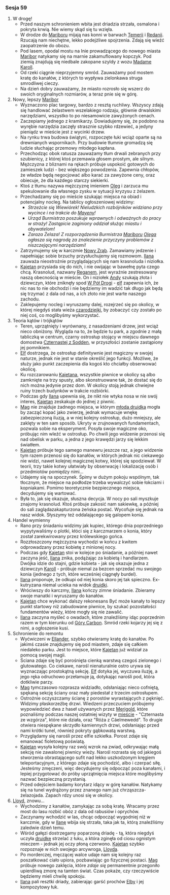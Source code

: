 ### Sesja 59
1. W drogę!
    - Przed naszym schronieniem wbita jest driadzia strzała, osmalona i pokryta krwią. Nie wiemy skąd się tu wzięła.
    - W drodze do [Mariboru](#l_maribor) mijają nas konni w barwach [Temerii](#l_temeria) i [Redanii](#l_redania). Rzucają nam niechętne, lekko podejżliwe spojrzenia. Zdają się wieźć zaopatrzenie do obozu.
    - Pod lasem, opodal mostu na Inie prowadzącego do nowego miasta [Maribor](#l_maribor) natykamy się na marnie zakamuflowany kopczyk. Pod ziemią znajdują się niedbale zakopane szyldy z wozu [Madame Karoll](#p_karoll).
    - Od rzeki ciągnie nieprzyjemny smród. Zauważamy pod mostem kratę do kanałów, z których to wypływa zielonkawa struga smrodliwej cieczy.
    - Na dzień dobry zauważamy, że miasto rozrosło się wszerz do swoich oryginalnych rozmiarów, a teraz pnie się w górę.
2. Nowy, lepszy [Maribor](#l_maribor)
    - Wyznaczono plac targowy, bardzo z resztą ruchliwy. Wszyscy zdają się handlować żelastwem wszelakiego rodzaju, głównie drwalskimi narzędziami, wszystko to po niesamowicie zawyżonych cenach.
    - Zaczepiamy jednego z kramikarzy. Dowiadujemy się, że podobno na wyrębie narzędzia zaczęły strasznie szybko rdzewieć, a jedyny pieniądz w mieście jest z wycinki drzew.
    - Na rynku trwa budowa świątyni, rozpoczęte łuki wciąż oparte są na drewnianych wspornikach. Przy budowie tłumnie gromadzą się ludzie słuchając przemowy młodego kapłana.
    - Przechodząc obok ratusza zauważamy tłum drwali zebranych przy szubienicy, z której ktoś przemawia głosem prostym, ale silnym. Mężczyzna z bliznami na rękach próbuje uspokoić gotowych do zamieszek ludzi - bez większego powodzenia. Zapewnia chłopów, że władze będą negocjować albo karać za zawyżone ceny, oraz obiecuje, że dla każdego starczy siekierki.
    - Ktoś z tłumu nazywa mężczyznę imieniem [Oleg](#p_oleg) i zarzuca mu spekulowanie dla własnego zysku w sytuacji kryzysu z żelazem.
    - Przechadzamy się po mieście szukając miejsca na obiad i potencjalny nocleg. Na tablicy ogłoszeniowej widzimy:
        - _Strzeżcie się Wiewiórek! Nieludzkich rozbójników widziano przy wycince i na trakcie do [Mayeny](#l_mayena)!_
        - _Urząd Burmistrza poszukuje wprawnych i odważnych do pracy w straży! Zastąpicie zaginiony oddział służąc miastu i obywatelom!_
        - _Zaraza Żelaza! Z rozporządzenia Burmistrza [Mariboru](#l_maribor) [Olega](#p_oleg) ogłasza się nagrodę za znalezienie przyczyny problemów z niszczejącymi narzędziami!_
    - Zatrzymujemy się w karczmie [Nowy Zrąb](#l_nowy_zrab). Zamawiamy jedzenie i napełniając sobie brzuchy przysłuchujemy się rozmowom. [Ilana](#g_ilana) zauważa nieostrożnie przyglądających się nam krasnoluda i niziołka.
    - [Kajetan](#g_kajetan) przysiada się do nich, i nie owijając w bawełnę pyta czego chcą. Krasnolud, nazwany [Reganem](#p_regan), jest wyraźnie zestresowany naszą obecnością w mieście. On i niziołek [Andy](#p_andy) szukają złota i dziewczyn, które zniknęły spod [W Pół Drogi](#l_pol_drogi) - [elf](#g_kajetan) zapewnia ich, że nic nas to nie obchodzi i nie będziemy im wadzić tak długo jak będą się trzymać z dala od nas, a ich złoto nie jest warte naszego zachodu.
    - Zaklepujemy nocleg i wyruszamy dalej, rozejrzeć się po okolicy, w której niegdyś stała wieża [czarodziejki](#p_triss_merigold), by zobaczyć czy zostało  po niej coś, co moglibyśmy wykorzystać.
3. Teoria kątów i trójkątów
    - Teren, uprzątnięty i wyrównany, z nasadzeniami drzew, jest wciąż nieco obniżony. Wygląda na to, że będzie tu park, a zgodnie z małą tabliczką w centrum, czarny ostrosłup stojący w miejscu dawnego domostwa [Czternastej z Sodden](#p_triss_merigold), w przyszłości zostanie zastąpiony jej pomnikiem.
    - [Elf](#g_kajetan) dostrzega, że ostrosłup definitywnie jest magiczny w swojej naturze, jednak nie jest w stanie określić jego funkcji. Możliwe, że służy jako punkt zaczepienia dla kogoś kto chciałby obserwować okolicę.
    - Ku rozczarowaniu [Kajetana](#g_kajetan), wszystkie piwnice w okolicy są albo zamknięte na trzy spusty, albo skonstruowane tak, że dostać się do nich można jedynie przez dom. W okolicy stoją jednak chwiejne ruiny trzech budynków w trakcie rozbiórki. 
    - Podczas gdy [Ilana](#g_ilana) upewnia się, że nikt nie wtyka nosa w nie swój interes, [Kajetan](#g_kajetan) zeskakuje do jednej z piwnic.
    - [Mag](#g_kajetan) nie znajduje żadnego miejsca, w którym [młoda druidka](#g_ilana) mogła by zacząć kopać jako zwierzę, jednak wymacuje wnękę zabezpieczoną iluzją, a w niej kolejny ostrosłup, dużo mniejszy, ale zaklęty w ten sam sposób. Ukryty w zrujnowanych fundamentach, pozwala sobie na eksperyment. Posyła swoje magiczne oko, próbując nim wleźć w ostrosłup. Po chwili jego widzenie przenosi się nad obelisk w parku, a jedna z jego krawędzi jarzy się lekkim światłem. 
    - [Kajetan](#g_kajetan) próbuje tego samego manewru jeszcze raz, a jego widzenie tym razem przenosi się do kanałów, w których jednak nic ciekawego nie widzi, nawet kolejnej magicznej kotwy, której się spodziewał. W teorii, trzy takie kotwy ułatwiały by obserwację i lokalizację osób i przedmiotów pomiędzy nimi...
    - Udajemy się na spoczynek. Śpimy w dużym pokoju wspólnym, tak tłocznym, że miejsce na podłodze trzeba wywalczyć sobie łokciami i kopniakami. Pomimo teoretycznie bezpiecznego miejsca, decydujemy się wartować. 
    - Była to, jak się okazuje, słuszna decycja. W nocy po sali myszkuje znajomy krasnolud. Ktoś próbuje zakosić nam sakiewkę, a później do sali zaglądazakapturzona żeńska postać. Wycofuje się jednak na nasz widok. Słyszymy też oddalającego się galopem konia.
4. Handel wymienny
    - Rano przy śniadaniu widzimy jak kupiec, którego dnia poprzedniego wypytywaliśmy o plotki, kłóci się z karczmarzem o konia, który został zarekwirowany przez królewskiego gońca.
    - Rozzłoszczony mężczyzna wychodzi w końcu z kwitem odprowadzany przez kobietę z minionej nocy.
    - Podczas gdy [Kajetan](#g_kajetan) stoi w kolejce po śniadanie, a później nawet zaczyna jeść, [Ilana](#g_ilana) znika, podążając za kobietą i handlarzem. Dwójka idzie do stajni, gdzie kobieta - jak się okazuje jedna z dziewczyn [Karoll](#p_karoll) - próbuje niemal za bezcen sprzedać mu swojego konia (jednego z tych, które wcześniej ciągnęły burdel).
    - [Ilana](#g_ilana) proponuje, że odkupi od niej konia skoro jej tak spieczno. Ex-kutryzana niemal ucieka na widok [druidki](#g_ilana).
    - Wróciwszy do karczmy, [Ilana](#g_ilana) kończy zimne śniadanie. Zbieramy swoje manatki i wyruszamy do kanałów. 
    - [Kajetan](#g_kajetan) chce wykonać dalszy rekonesans Być może kanały to lepszy punkt startowy niż zabudowane piwnice, by szukać pozostałości fundamentów wieży, które mogły się nie zawalić. 
    - [Ilana](#g_ilana) zaczyna myśleć o owadach, które znaleźliśmy idąc poprzednim razem w tym kierunku od [Góry Carbon](#l_gora_carbon). Smród rzeki kojarzy jej się z nimi, a ogłoszenie kusi.
5. Schronienie do remontu
    - Wyćwiczeni w [Ellander](#l_ellander), szybko otwieramy kratę do kanałów. Po jakimś czasie znajdujemy się pod miastem, zdaje się całkiem niedaleko parku. Jest to miejsce, które [Kajetan](#g_kajetan) już widział za pomocą swojej magii.
    - Ściana zdaje się być porośnięta cienką warstwą czegoś zielonego i glutowatego. Co ciekawe, narośl nienaturalnie ostro urywa się wyznaczając prostokątną sekcję. [Elf](#g_kajetan) dotyka jej, wyczuwa iluzję, a jego ręka odruchowo przełamuje ją, dotykając narośli pod, która dotkliwie parzy.
    - [Mag](#g_kajetan) tymczasowo rozprasza widziadło, odsłaniając nieco cofniętą, spękaną sekcję ściany oraz mały piedestał z trzecim ostrosłupem.
    - Ostrożnie oczyszczamy ścianę z porostów wyrastających z pęknięć. Widzimy płaskorzeźbę drzwi. Wiedzeni przeczuciem próbujemy wypowiedzieć dwa z haseł używanych przez [Merigold](#p_triss_merigold), które poznaliśmy podczas naszej ostatniej wizyty w [mieście](#l_maribor) - "Czternasta ze wzgórza", które nie działa, oraz "Róża z Cáelmewedd". To drugie otwiera niespękane skrzydło kamiennych drzwi, odsłaniając przed nami krótki tunel, również pokryty gąbkowatą warstwą.
    - Przyglądamy się narośli przez elfie szkiełka. Porost zdaje się emanować fioletową poświatą.
    - [Kajetan](#g_kajetan) wysyła kolejny raz swój wzrok na zwiad, odkrywając małą sekcję nie zawalonej piwnicy wieży. Narośl rozrasta się od jakiegoś stworzenia obrastającego sufit nad lekko uszkodzonym kręgiem teleportacyjnym, z którego zdaje się pochodzić, albo i czerpać siłę. Jesteśmy zmęczeni, więc decydujemy się odpocząć poza kanałami, i lepiej przygotować do próby uprzątnięcia miejsca które moglibyśmy nazwać bezpieczną przystanią.
    - Przed odejściem badamy korytarz idący w górę kanałów. Natykamy się na tunel wydrążony przez znanego nam już chrząszcza-żelazojada. Zapach rdzy unosi się w okolicy.
4. [Lloyd](#p_lloyd), znowu...
    - Wychodzimy z kanałów, zamykając za sobą kratę. Wracamy przez most do lasu rozbić obóz z dala od rabusiów i oprychów.
    - Zaczynamy wchodzić w las, chcąc odpocząć wygodniej niż w karczmie, gdy w [Ilanę](#g_ilana) wbija się strzała, taka jak ta, którą znaleźliśmy zaledwie dzień temu.
    - Wśród gałęzi dostrzegamy poparzoną driadę - tą, która niegdyś uczyła [druidkę](#g_ilana) strzelać z łuku, a która zginęła od ciosu ognistym mieczem - jednak jej oczy płoną czerwono. [Kajetan](#g_kajetan) szybko rozpoznaje w nich swojego arcywroga, [Lloyda](#p_lloyd).
    - Po morderczej, męczącej walce udaje nam się kolejny raz poszatkować ciało upiora, pozbawiając go fizycznej postaci. [Mag](#g_kajetan) próbuje nowego zaklęcia, które _zdaje się_ permanentnie przegoniło upierdliwą zmorę na tamten świat. Czas pokaże, czy rzeczywiście będziemy mieli chwilę spokoju.
    - [Ilana](#g_ilana) pali resztki driady, zabierając garść prochów [Elby](#p_elba) i jej kompozytowy łuk.